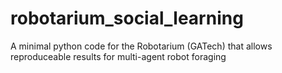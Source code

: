 # robotarium_social_learning
A minimal python code for the Robotarium (GATech) that allows reproduceable results for multi-agent robot foraging
